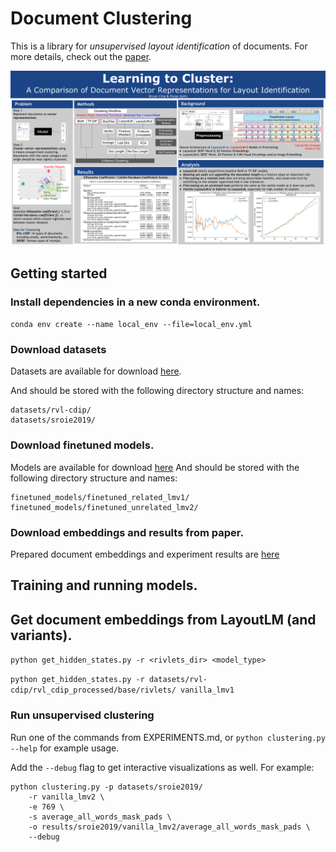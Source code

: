 # Document Clustering
This is a library for _unsupervised layout identification_ of documents.
For more details, check out the [paper](https://www.overleaf.com/read/cyfkdbmjmysw).

![CS 224n Poster Session](poster.png)

## Getting started

### Install dependencies in a new conda environment.
`conda env create --name local_env --file=local_env.yml`

### Download datasets
Datasets are available for download [here](https://drive.google.com/drive/folders/1yjovBe7blrTmarF39wk6P_gUwmT0bfk-?usp=sharing).

And should be stored with the following directory structure and names:
```
datasets/rvl-cdip/
datasets/sroie2019/
```
### Download finetuned models.
Models are available for download [here](https://drive.google.com/drive/folders/10DERNJwX_3q4OQ9T-ZPWiFGX8ZKAYDwv?usp=sharing)
And should be stored with the following directory structure and names:
```
finetuned_models/finetuned_related_lmv1/
finetuned_models/finetuned_unrelated_lmv2/
```
### Download embeddings and results from paper.
Prepared document embeddings and experiment results are [here]()


## Training and running models.

## Get document embeddings from LayoutLM (and variants).
`python get_hidden_states.py -r <rivlets_dir> <model_type>`

`python get_hidden_states.py -r datasets/rvl-cdip/rvl_cdip_processed/base/rivlets/ vanilla_lmv1`

### Run unsupervised clustering
Run one of the commands from EXPERIMENTS.md, or `python clustering.py --help` for example usage.

Add the `--debug` flag to get interactive visualizations as well. For example:
```
python clustering.py -p datasets/sroie2019/
	-r vanilla_lmv2 \
	-e 769 \
	-s average_all_words_mask_pads \
	-o results/sroie2019/vanilla_lmv2/average_all_words_mask_pads \
	--debug
```




